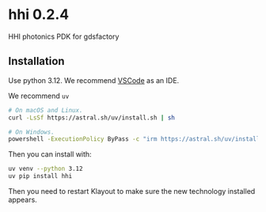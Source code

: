 # hhi 0.2.4

HHI photonics PDK for gdsfactory

## Installation

Use python 3.12. We recommend [VSCode](https://code.visualstudio.com/) as an IDE.

We recommend `uv`

```bash
# On macOS and Linux.
curl -LsSf https://astral.sh/uv/install.sh | sh
```

```bash
# On Windows.
powershell -ExecutionPolicy ByPass -c "irm https://astral.sh/uv/install.ps1 | iex"
```

Then you can install with:

```bash
uv venv --python 3.12
uv pip install hhi
```

Then you need to restart Klayout to make sure the new technology installed appears.
